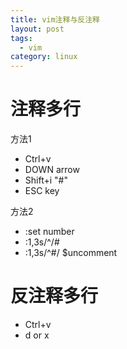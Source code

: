 ```yaml
---
title: vim注释与反注释
layout: post
tags:
  - vim
category: linux
---
```

# 注释多行
方法1
- Ctrl+v
- DOWN arrow
- Shift+i "#"
- ESC key

方法2
- :set number
- :1,3s/^/#
- :1,3s/^#/ $uncomment

# 反注释多行
- Ctrl+v
- d or x
